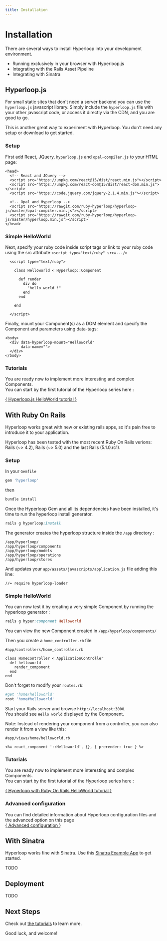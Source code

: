 ```yaml
---
title: Installation
---
```


# Installation

There are several ways to install Hyperloop into your development environment.

+ Running exclusively in your browser with Hyperloop.js
+ Integrating with the Rails Asset Pipeline
+ Integrating with Sinatra


## Hyperloop.js

For small static sites that don't need a server backend you can use the `hyperloop.js` javascript library.
Simply include the `hyperloop.js` file with your other javascript code, or access it directly via the CDN, and you are good to go.

This is another great way to experiment with Hyperloop. You don't need any setup or download to get started.

### Setup

First add React, JQuery, `hyperloop.js` and `opal-compiler.js` to your HTML page:

```
<head>
  <!-- React and JQuery -->
  <script src="https://unpkg.com/react@15/dist/react.min.js"></script>
  <script src="https://unpkg.com/react-dom@15/dist/react-dom.min.js"></script>
  <script src="https://code.jquery.com/jquery-2.1.4.min.js"></script>

  <!-- Opal and Hyperloop -->
  <script src="https://rawgit.com/ruby-hyperloop/hyperloop-js/master/opal-compiler.min.js"></script>
  <script src="https://rawgit.com/ruby-hyperloop/hyperloop-js/master/hyperloop.min.js"></script>
</head>
```

### Simple HelloWorld

Next, specify your ruby code inside script tags or link to your ruby code using the src attribute `<script type="text/ruby" src=.../>`

```
  <script type="text/ruby">
    
    class Helloworld < Hyperloop::Component

      def render
        div do
          "hello world !"
        end
      end

    end

  </script>

```

Finally, mount your Component(s) as a DOM element and specify the Component and parameters using data-tags:

```
<body>
  <div data-hyperloop-mount="Helloworld"
       data-name="">
  </div>
</body>
```

### Tutorials

You are ready now to implement more interesting and complex Components.<br>
You can start by the first tutorial of the Hyperloop series here :

[{ Hyperloop.js HelloWorld tutorial }](/tutorials)

## With Ruby On Rails

Hyperloop works great with new or existing rails apps, so it's pain free to introduce it to your application.

Hyperloop has been tested with the most recent Ruby On Rails verions:<br> Rails (~> 4.2), Rails (~> 5.0) and the last Rails (5.1.0.rc1).


### Setup

In your `Gemfile`

```ruby
gem 'hyperloop'
```

then

```ruby
bundle install
```

Once the Hyperloop Gem and all its dependencies have been installed, it's time to run the hyperloop install generator.

```ruby
rails g hyperloop:install
```

The generator creates the hyperloop structure inside the `/app` directory :

```
/app/hyperloop/
/app/hyperloop/components
/app/hyperloop/models
/app/hyperloop/operations
/app/hyperloop/stores
```

And updates your `app/assets/javascripts/application.js` file adding this line:

```
//= require hyperloop-loader
```

### Simple HelloWorld


You can now test it by creating a very simple Component by running the hyperloop generator :

```ruby
rails g hyper:component Helloworld
```

You can view the new Component created in `/app/hyperloop/components/`

Then you create a `home_controller.rb` file:

```
#app/controllers/home_controller.rb

class HomeController < ApplicationController
  def helloworld
    render_component
  end
end
```

Don't forget to modify your `routes.rb`:

```ruby
#get 'home/helloworld'
root 'home#helloworld'
```

Start your Rails server and browse `http://localhost:3000`.<br>
You should see `Hello world` displayed by the Component.

Note:
Instead of rendering your component from a controller, you can also render it from a view like this:

```
#app/views/home/helloworld.rb

<%= react_component '::Helloworld', {}, { prerender: true } %>
```


### Tutorials

You are ready now to implement more interesting and complex Components.<br>
You can start by the first tutorial of the Hyperloop series here :

[{ Hyperloop with Ruby On Rails HelloWorld tutorial }](/tutorials)


### Advanced configuration

You can find detailed information about Hyperloop configuration files and the advanced option on this page <br>[{ Advanced configuration }](/advancedconfig)


## With Sinatra

Hyperloop works fine with Sinatra.  Use this [Sinatra Example App](https://github.com/reactrb/reactrb-examples) to get started.

TODO

## Deployment

TODO

## Next Steps

Check out [the tutorials](/tutorials) to learn more.

Good luck, and welcome!
